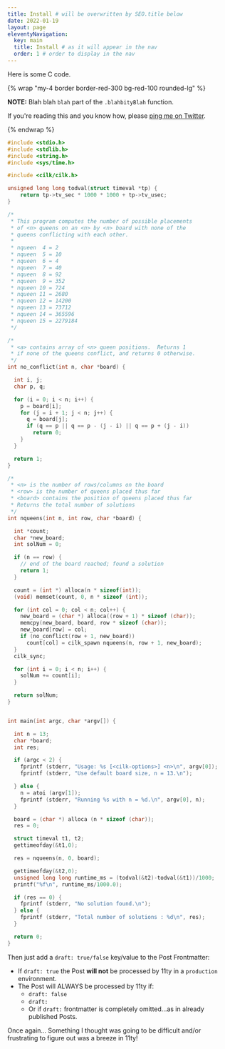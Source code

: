 ```yaml
---
title: Install # will be overwritten by SEO.title below
date: 2022-01-19
layout: page
eleventyNavigation:
  key: main
  title: Install # as it will appear in the nav
  order: 1 # order to display in the nav
---
```


Here is some C code.


 {% wrap "my-4 border border-red-300 bg-red-100 rounded-lg" %}

 **NOTE:** Blah blah `blah` part of the `.blahbityBlah` function. 
 
 If you're reading this and you know how, please [ping me on Twitter](https://twitter.com/shanerobinson).

{% endwrap %}

```c
#include <stdio.h>
#include <stdlib.h>
#include <string.h>
#include <sys/time.h>

#include <cilk/cilk.h>

unsigned long long todval(struct timeval *tp) {
    return tp->tv_sec * 1000 * 1000 + tp->tv_usec;
}

/*
 * This program computes the number of possible placements
 * of <n> queens on an <n> by <n> board with none of the
 * queens conflicting with each other.
 *
 * nqueen  4 = 2
 * nqueen  5 = 10
 * nqueen  6 = 4
 * nqueen  7 = 40
 * nqueen  8 = 92
 * nqueen  9 = 352
 * nqueen 10 = 724
 * nqueen 11 = 2680
 * nqueen 12 = 14200
 * nqueen 13 = 73712
 * nqueen 14 = 365596
 * nqueen 15 = 2279184
 */

/*
 * <a> contains array of <n> queen positions.  Returns 1
 * if none of the queens conflict, and returns 0 otherwise.
 */
int no_conflict(int n, char *board) {

  int i, j;
  char p, q;

  for (i = 0; i < n; i++) {
    p = board[i];
    for (j = i + 1; j < n; j++) {
      q = board[j];
      if (q == p || q == p - (j - i) || q == p + (j - i))
        return 0;
    }
  }

  return 1;
}

/*
 * <n> is the number of rows/columns on the board
 * <row> is the number of queens placed thus far
 * <board> contains the position of queens placed thus far
 * Returns the total number of solutions
 */
int nqueens(int n, int row, char *board) {

  int *count;
  char *new_board;
  int solNum = 0;

  if (n == row) {
    // end of the board reached; found a solution
    return 1;
  }

  count = (int *) alloca(n * sizeof(int));
  (void) memset(count, 0, n * sizeof (int));

  for (int col = 0; col < n; col++) {
    new_board = (char *) alloca((row + 1) * sizeof (char));
    memcpy(new_board, board, row * sizeof (char));
    new_board[row] = col;
    if (no_conflict(row + 1, new_board))
      count[col] = cilk_spawn nqueens(n, row + 1, new_board);
  }
  cilk_sync;

  for (int i = 0; i < n; i++) {
    solNum += count[i];
  }

  return solNum;
}


int main(int argc, char *argv[]) {

  int n = 13;
  char *board;
  int res;

  if (argc < 2) {
    fprintf (stderr, "Usage: %s [<cilk-options>] <n>\n", argv[0]);
    fprintf (stderr, "Use default board size, n = 13.\n");

  } else {
    n = atoi (argv[1]);
    fprintf (stderr, "Running %s with n = %d.\n", argv[0], n);
  }

  board = (char *) alloca (n * sizeof (char));
  res = 0;

  struct timeval t1, t2;
  gettimeofday(&t1,0);

  res = nqueens(n, 0, board);

  gettimeofday(&t2,0);
  unsigned long long runtime_ms = (todval(&t2)-todval(&t1))/1000;
  printf("%f\n", runtime_ms/1000.0);

  if (res == 0) {
    fprintf (stderr, "No solution found.\n");
  } else {
    fprintf (stderr, "Total number of solutions : %d\n", res);
  }

  return 0;
}
```

Then just add a `draft: true/false` key/value to the Post Frontmatter:

- If `draft: true` the Post **will not** be processed by 11ty in a `production` environment.
- The Post will ALWAYS be processed by 11ty if:
  - `draft: false`
  - `draft: `
  - Or if `draft:` frontmatter is completely omitted...as in already published Posts.

Once again... Something I thought was going to be difficult and/or frustrating to figure out was a breeze in 11ty!